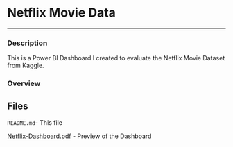 # Netflix Movie Data

---

### Description

This is a Power BI Dashboard I created to evaluate the Netflix Movie Dataset from Kaggle.

### Overview



## Files

`README.md`- This file

[Netflix-Dashboard.pdf](Netflix-Dashboard.pdf) - Preview of the Dashboard
